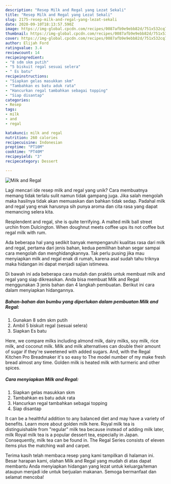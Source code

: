 ```yaml
---
description: "Resep Milk and Regal yang Lezat Sekali"
title: "Resep Milk and Regal yang Lezat Sekali"
slug: 2175-resep-milk-and-regal-yang-lezat-sekali
date: 2020-09-10T18:13:57.590Z
image: https://img-global.cpcdn.com/recipes/0087afb9e9ebb82d/751x532cq70/milk-and-regal-foto-resep-utama.jpg
thumbnail: https://img-global.cpcdn.com/recipes/0087afb9e9ebb82d/751x532cq70/milk-and-regal-foto-resep-utama.jpg
cover: https://img-global.cpcdn.com/recipes/0087afb9e9ebb82d/751x532cq70/milk-and-regal-foto-resep-utama.jpg
author: Elijah Ford
ratingvalue: 3.4
reviewcount: 14
recipeingredient:
- "8 sdm skm putih"
- "5 biskuit regal sesuai selera"
- " Es batu"
recipeinstructions:
- "Siapkan gelas masukkan skm"
- "Tambahkan es batu aduk rata"
- "Hancurkan regal tambahkan sebagai topping"
- "Siap disantap"
categories:
- Resep
tags:
- milk
- and
- regal

katakunci: milk and regal 
nutrition: 260 calories
recipecuisine: Indonesian
preptime: "PT10M"
cooktime: "PT40M"
recipeyield: "3"
recipecategory: Dessert

---
```



![Milk and Regal](https://img-global.cpcdn.com/recipes/0087afb9e9ebb82d/751x532cq70/milk-and-regal-foto-resep-utama.jpg)

Lagi mencari ide resep milk and regal yang unik? Cara membuatnya memang tidak terlalu sulit namun tidak gampang juga. Jika salah mengolah maka hasilnya tidak akan memuaskan dan bahkan tidak sedap. Padahal milk and regal yang enak harusnya sih punya aroma dan cita rasa yang dapat memancing selera kita.

Resplendent and regal, she is quite terrifying. A malted milk ball street urchin from Dulcington. When doughnut meets coffee ups its not coffee but regal milk with rum.

Ada beberapa hal yang sedikit banyak mempengaruhi kualitas rasa dari milk and regal, pertama dari jenis bahan, kedua pemilihan bahan segar sampai cara mengolah dan menghidangkannya. Tak perlu pusing jika mau menyiapkan milk and regal enak di rumah, karena asal sudah tahu triknya maka hidangan ini dapat menjadi sajian istimewa.


Di bawah ini ada beberapa cara mudah dan praktis untuk membuat milk and regal yang siap dikreasikan. Anda bisa membuat Milk and Regal menggunakan 3 jenis bahan dan 4 langkah pembuatan. Berikut ini cara dalam menyiapkan hidangannya.

<!--inarticleads1-->

##### Bahan-bahan dan bumbu yang diperlukan dalam pembuatan Milk and Regal:

1. Gunakan 8 sdm skm putih
1. Ambil 5 biskuit regal (sesuai selera)
1. Siapkan  Es batu


Here, we compare milks including almond milk, dairy milks, soy milk, rice milk, and coconut milk. Milk and milk alternatives can double their amount of sugar if they&#39;re sweetened with added sugars. And, with the Regal Kitchen Pro Breadmaker it&#39;s so easy to The model number of my make fresh bread almost any time. Golden milk is heated milk with turmeric and other spices. 

<!--inarticleads2-->

##### Cara menyiapkan Milk and Regal:

1. Siapkan gelas masukkan skm
1. Tambahkan es batu aduk rata
1. Hancurkan regal tambahkan sebagai topping
1. Siap disantap


It can be a healthful addition to any balanced diet and may have a variety of benefits. Learn more about golden milk here. Royal milk tea is distinguishable from &#34;regular&#34; milk tea because instead of adding milk later, milk Royal milk tea is a popular dessert tea, especially in Japan. Consequently, milk tea can be found in. The Regal Series consists of eleven items plus the matching wall and carpet. 

Terima kasih telah membaca resep yang kami tampilkan di halaman ini. Besar harapan kami, olahan Milk and Regal yang mudah di atas dapat membantu Anda menyiapkan hidangan yang lezat untuk keluarga/teman ataupun menjadi ide untuk berjualan makanan. Semoga bermanfaat dan selamat mencoba!
